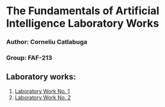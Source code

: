 # The Fundamentals of Artificial Intelligence Laboratory Works

### Author: **Corneliu Catlabuga**
### Group: **FAF-213**

## Laboratory works:
1. [Laboratory Work No. 1](./lab1/)
2. [Laboratory Work No. 2](./lab2/)
<!-- 3. [Laboratory Work No. 3]() -->
<!-- 4. [Laboratory Work No. 4]() -->
<!-- 5. [Laboratory Work No. 5]() -->
<!-- 6. [Laboratory Work No. 6]() -->
